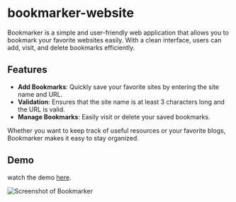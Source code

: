 # bookmarker-website
Bookmarker is a simple and user-friendly web application that allows you to bookmark your favorite websites easily. With a clean interface, users can add, visit, and delete bookmarks efficiently.

## Features
- **Add Bookmarks**: Quickly save your favorite sites by entering the site name and URL.
- **Validation**: Ensures that the site name is at least 3 characters long and the URL is valid.
- **Manage Bookmarks**: Easily visit or delete your saved bookmarks.

Whether you want to keep track of useful resources or your favorite blogs, Bookmarker makes it easy to stay organized.

## Demo
watch the demo [here](https://drive.google.com/file/d/10QdOkhbo_TeJMi_tV6d7hoWO9HLovpAl/view?usp=sharing).

![Screenshot of Bookmarker](https://private-user-images.githubusercontent.com/176495433/366576613-9cee65d7-70b7-4121-ae58-5008f7af036b.PNG?jwt=eyJhbGciOiJIUzI1NiIsInR5cCI6IkpXVCJ9.eyJpc3MiOiJnaXRodWIuY29tIiwiYXVkIjoicmF3LmdpdGh1YnVzZXJjb250ZW50LmNvbSIsImtleSI6ImtleTUiLCJleHAiOjE3MjYwNzg4MDcsIm5iZiI6MTcyNjA3ODUwNywicGF0aCI6Ii8xNzY0OTU0MzMvMzY2NTc2NjEzLTljZWU2NWQ3LTcwYjctNDEyMS1hZTU4LTUwMDhmN2FmMDM2Yi5QTkc_WC1BbXotQWxnb3JpdGhtPUFXUzQtSE1BQy1TSEEyNTYmWC1BbXotQ3JlZGVudGlhbD1BS0lBVkNPRFlMU0E1M1BRSzRaQSUyRjIwMjQwOTExJTJGdXMtZWFzdC0xJTJGczMlMkZhd3M0X3JlcXVlc3QmWC1BbXotRGF0ZT0yMDI0MDkxMVQxODE1MDdaJlgtQW16LUV4cGlyZXM9MzAwJlgtQW16LVNpZ25hdHVyZT03MzFjYmVlZjM4ODQwMDU1ODJkZTNkNGJlYjJiZjkxYjc2Mzg2NzU4NDY2OTIyOTJjMGIwZDY4ZDUxZjJhOGFhJlgtQW16LVNpZ25lZEhlYWRlcnM9aG9zdCZhY3Rvcl9pZD0wJmtleV9pZD0wJnJlcG9faWQ9MCJ9.PNODmN8ODorJWmjKmDKh8MfPf0460scgZ7OOLeI1wm4)
